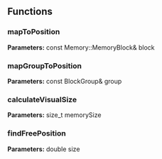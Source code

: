 
## Functions

### mapToPosition



**Parameters:** const Memory::MemoryBlock& block

### mapGroupToPosition



**Parameters:** const BlockGroup& group

### calculateVisualSize



**Parameters:** size_t memorySize

### findFreePosition



**Parameters:** double size
